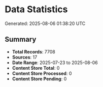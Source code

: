 # Data Statistics

Generated: 2025-08-06 01:38:20 UTC

## Summary

- **Total Records**: 7708
- **Sources**: 17
- **Date Range**: 2025-07-23 to 2025-08-06
- **Content Store Total**: 0
- **Content Store Processed**: 0
- **Content Store Pending**: 0
